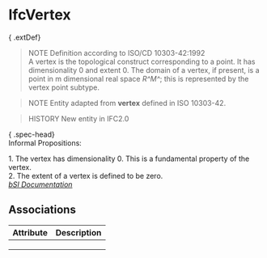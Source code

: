 IfcVertex
=========
{ .extDef}  
> NOTE  Definition according to ISO/CD 10303-42:1992  
> A vertex is the topological construct corresponding to a point. It has
> dimensionality 0 and extent 0. The domain of a vertex, if present, is a
> point in m dimensional real space _R^M^_; this is represented by the vertex
> point subtype.  
  
> NOTE  Entity adapted from **vertex** defined in ISO 10303-42.  
  
> HISTORY  New entity in IFC2.0  
  
{ .spec-head}  
Informal Propositions:  
  
1\. The vertex has dimensionality 0. This is a fundamental property of the
vertex.  
2\. The extent of a vertex is defined to be zero.  
[ _bSI
Documentation_](https://standards.buildingsmart.org/IFC/DEV/IFC4_2/FINAL/HTML/schema/ifctopologyresource/lexical/ifcvertex.htm)


Associations
------------
| Attribute   | Description   |
|-------------|---------------|
|             |               |
|             |               |
|             |               |

